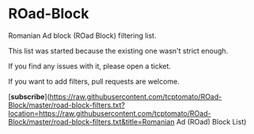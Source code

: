 # ROad-Block
Romanian Ad block (ROad Block) filtering list.

This list was started because the existing one wasn't strict enough.

If you find any issues with it, please open a ticket.

If you want to add filters, pull requests are welcome.


[**subscribe**](https://raw.githubusercontent.com/tcptomato/ROad-Block/master/road-block-filters.txt?location=https://raw.githubusercontent.com/tcptomato/ROad-Block/master/road-block-filters.txt&title=Romanian Ad (ROad) Block List)